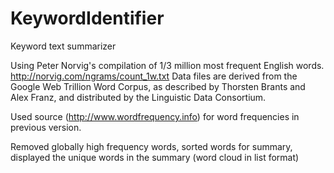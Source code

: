 # KeywordIdentifier
Keyword text summarizer

Using Peter Norvig's compilation of 1/3 million most frequent English words.
http://norvig.com/ngrams/count_1w.txt
Data files are derived from the Google Web Trillion Word Corpus, as described by Thorsten Brants and Alex Franz, and distributed by the Linguistic Data Consortium.

Used source (http://www.wordfrequency.info) for word frequencies in previous version.



Removed globally high frequency words, sorted words for summary, displayed the unique words in the summary (word cloud in list format)
